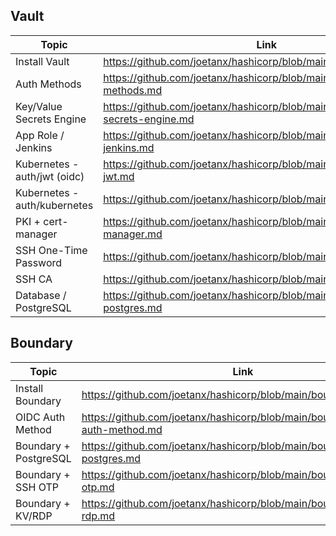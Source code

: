 ## Vault

|Topic|Link|
|---|---|
|Install Vault|https://github.com/joetanx/hashicorp/blob/main/vault/install.md|
|Auth Methods|https://github.com/joetanx/hashicorp/blob/main/vault/auth-methods.md|
|Key/Value Secrets Engine|https://github.com/joetanx/hashicorp/blob/main/vault/key-vault-secrets-engine.md|
|App Role / Jenkins|https://github.com/joetanx/hashicorp/blob/main/vault/app-role-jenkins.md|
|Kubernetes - auth/jwt (oidc)|https://github.com/joetanx/hashicorp/blob/main/vault/kubernetes-jwt.md|
|Kubernetes - auth/kubernetes|https://github.com/joetanx/hashicorp/blob/main/vault/kubernetes.md|
|PKI + cert-manager|https://github.com/joetanx/hashicorp/blob/main/vault/pki-cert-manager.md|
|SSH One-Time Password|https://github.com/joetanx/hashicorp/blob/main/vault/ssh-otp.md|
|SSH CA|https://github.com/joetanx/hashicorp/blob/main/vault/ssh-ca.md|
|Database / PostgreSQL|https://github.com/joetanx/hashicorp/blob/main/vault/db-postgres.md|

## Boundary

|Topic|Link|
|---|---|
|Install Boundary|https://github.com/joetanx/hashicorp/blob/main/boundary/install.md|
|OIDC Auth Method|https://github.com/joetanx/hashicorp/blob/main/boundary/oidc-auth-method.md|
|Boundary + PostgreSQL|https://github.com/joetanx/hashicorp/blob/main/boundary/db-postgres.md|
|Boundary + SSH OTP|https://github.com/joetanx/hashicorp/blob/main/boundary/ssh-otp.md|
|Boundary + KV/RDP|https://github.com/joetanx/hashicorp/blob/main/boundary/kv-rdp.md|
